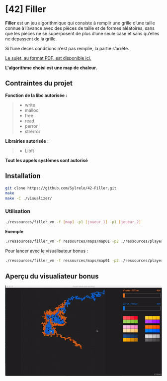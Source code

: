 # [42] Filler
**Filler** est un jeu algorithmique qui consiste à remplir une grille d’une taille connue à l’avance avec des pièces de taille et de formes aléatoires, sans que les pièces ne se superposent de plus d’une seule case et sans qu’elles ne depassent de la grille.

Si l’une deces conditions n’est pas remplie, la partie s’arrête.

[Le sujet, au format PDF, est disponible ici.](https://github.com/Sylrelo/42-Filler/blob/master/git_ressources/sujet.fr.pdf)

**L'algorithme choisi est une map de chaleur.**

## Contraintes du projet

**Fonction de la libc autorisée :**
>- write
>- malloc
>- free
>- read
>- perror
>- strerror

**Librairies autorisée** :
>- Libft

**Tout les appels systèmes sont autorisé**

## Installation
````bash
git clone https://github.com/Sylrelo/42-Filler.git
make
make -C ./visualizer/
````
### Utilisation

````bash
./ressources/filler_vm -f [map] -p1 [joueur_1] -p1 [joueur_2]
````
**Exemple**
````bash
./ressources/filler_vm -f ressources/maps/map01 -p2 ./ressources/players/carli.filler -p1 ./slopez.filler
````
Pour lancer avec le visualisateur bonus :
````bash
./ressources/filler_vm -f ressources/maps/map01 -p2 ./ressources/players/carli.filler -p1 ./slopez.filler | ./visualizer/filler-gui
````
## Aperçu du visualiateur bonus

![screenshot](https://raw.githubusercontent.com/Sylrelo/42-Filler/master/git_ressources/example.gif)
